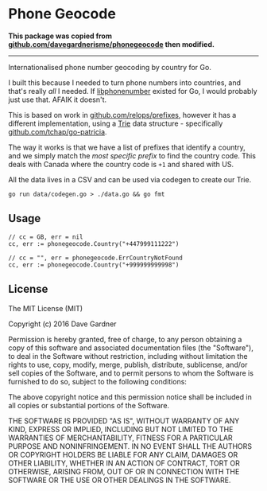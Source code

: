 # Phone Geocode

**This package was copied from [github.com/davegardnerisme/phonegeocode](https://github.com/davegardnerisme/phonegeocode) then modified.**

----

Internationalised phone number geocoding by country for Go.

I built this because I needed to turn phone numbers into countries, and that's
really _all_ I needed. If [libphonenumber](https://code.google.com/p/libphonenumber/)
existed for Go, I would probably just use that. AFAIK it doesn't.

This is based on work in [github.com/relops/prefixes](https://github.com/relops/prefixes),
however it has a different implementation, using a [Trie](http://en.wikipedia.org/wiki/Trie)
data structure - specifically [github.com/tchap/go-patricia](https://github.com/tchap/go-patricia).

The way it works is that we have a list of prefixes that identify a country, and
we simply match the _most specific prefix_ to find the country code. This deals
with Canada where the country code is `+1` and shared with US.

All the data lives in a CSV and can be used via codegen to create our Trie.

```
go run data/codegen.go > ./data.go && go fmt
```

## Usage

```
// cc = GB, err = nil
cc, err := phonegeocode.Country("+447999111222")

// cc = "", err = phonegeocode.ErrCountryNotFound
cc, err := phonegeocode.Country("+999999999998")
```

## License

The MIT License (MIT)

Copyright (c) 2016 Dave Gardner

Permission is hereby granted, free of charge, to any person obtaining a copy
of this software and associated documentation files (the "Software"), to deal
in the Software without restriction, including without limitation the rights
to use, copy, modify, merge, publish, distribute, sublicense, and/or sell
copies of the Software, and to permit persons to whom the Software is
furnished to do so, subject to the following conditions:

The above copyright notice and this permission notice shall be included in all
copies or substantial portions of the Software.

THE SOFTWARE IS PROVIDED "AS IS", WITHOUT WARRANTY OF ANY KIND, EXPRESS OR
IMPLIED, INCLUDING BUT NOT LIMITED TO THE WARRANTIES OF MERCHANTABILITY,
FITNESS FOR A PARTICULAR PURPOSE AND NONINFRINGEMENT. IN NO EVENT SHALL THE
AUTHORS OR COPYRIGHT HOLDERS BE LIABLE FOR ANY CLAIM, DAMAGES OR OTHER
LIABILITY, WHETHER IN AN ACTION OF CONTRACT, TORT OR OTHERWISE, ARISING FROM,
OUT OF OR IN CONNECTION WITH THE SOFTWARE OR THE USE OR OTHER DEALINGS IN THE
SOFTWARE.
